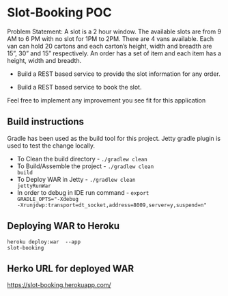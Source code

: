 # Slot-Booking POC
Problem Statement: A slot is a 2 hour window. The available slots are from 9 AM to 6 PM with no slot for 1PM to 2PM. There are 4 vans available. Each van can hold 20 cartons and each carton’s height, width and breadth
are 15”, 30” and 15” respectively. An order has a set of item and each item has a height, width and breadth.

* Build a REST based service to provide the slot information for any order.

* Build a REST based service to book the slot.

Feel free to implement any improvement you see fit for this application


## Build instructions
Gradle has been used as the build tool for this project. Jetty gradle plugin is used to test the change locally.

* To Clean the build directory - <code>./gradlew clean</code>
* To Build/Assemble the project - <code>./gradlew clean build</code>
* To Deploy WAR in Jetty - <code>./gradlew clean jettyRunWar</code>
* In order to debug in IDE run command - <code>export GRADLE_OPTS="-Xdebug -Xrunjdwp:transport=dt_socket,address=8009,server=y,suspend=n"</code>


## Deploying WAR to Heroku
<code>heroku deploy:war <Path to WAR FILE> --app slot-booking</code>


## Herko URL for deployed WAR
https://slot-booking.herokuapp.com/

